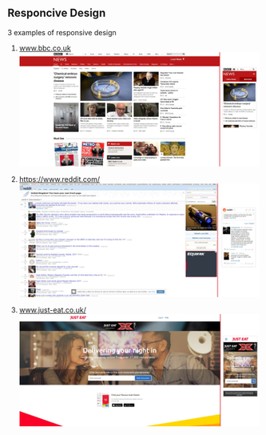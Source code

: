 ## Responcive Design
3 examples of responsive design
1. www.bbc.co.uk
![BBC comparison image](https://github.com/Michael-Ashfield/swd500ClassWork/blob/master/webdesign_and_dev/week1/session1/images/bbcc.jpg)


2. https://www.reddit.com/
![Reddit comparison image](https://github.com/Michael-Ashfield/swd500ClassWork/blob/master/webdesign_and_dev/week1/session1/images/redditc.jpg)

3. www.just-eat.co.uk/
![Just Eat comparison image](https://github.com/Michael-Ashfield/swd500ClassWork/blob/master/webdesign_and_dev/week1/session1/images/jec.jpg)